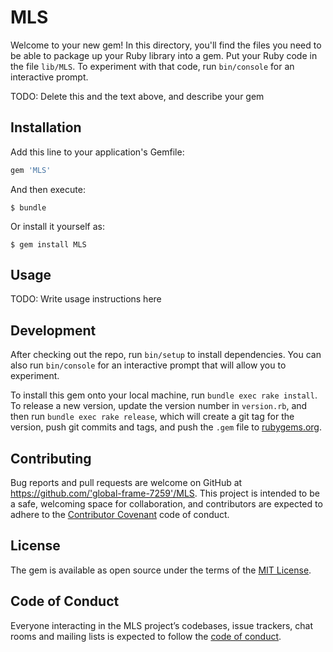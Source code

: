 # MLS

Welcome to your new gem! In this directory, you'll find the files you need to be able to package up your Ruby library into a gem. Put your Ruby code in the file `lib/MLS`. To experiment with that code, run `bin/console` for an interactive prompt.

TODO: Delete this and the text above, and describe your gem

## Installation

Add this line to your application's Gemfile:

```ruby
gem 'MLS'
```

And then execute:

    $ bundle

Or install it yourself as:

    $ gem install MLS

## Usage

TODO: Write usage instructions here

## Development

After checking out the repo, run `bin/setup` to install dependencies. You can also run `bin/console` for an interactive prompt that will allow you to experiment.

To install this gem onto your local machine, run `bundle exec rake install`. To release a new version, update the version number in `version.rb`, and then run `bundle exec rake release`, which will create a git tag for the version, push git commits and tags, and push the `.gem` file to [rubygems.org](https://rubygems.org).

## Contributing

Bug reports and pull requests are welcome on GitHub at https://github.com/'global-frame-7259'/MLS. This project is intended to be a safe, welcoming space for collaboration, and contributors are expected to adhere to the [Contributor Covenant](http://contributor-covenant.org) code of conduct.

## License

The gem is available as open source under the terms of the [MIT License](https://opensource.org/licenses/MIT).

## Code of Conduct

Everyone interacting in the MLS project’s codebases, issue trackers, chat rooms and mailing lists is expected to follow the [code of conduct](https://github.com/'global-frame-7259'/MLS/blob/master/CODE_OF_CONDUCT.md).
